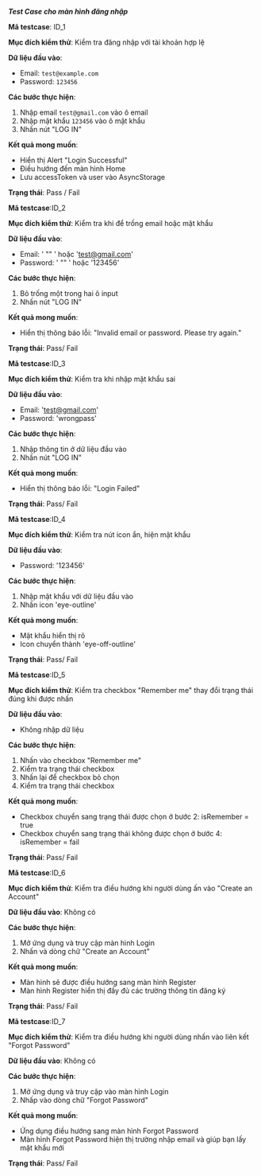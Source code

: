 ***Test Case cho màn hình đăng nhập***

**Mã testcase**: ID_1

**Mục đích kiểm thử**: Kiểm tra đăng nhập với tài khoản hợp lệ  

**Dữ liệu đầu vào**:
- Email: `test@example.com`  
- Password: `123456`

**Các bước thực hiện**:
1. Nhập email `test@gmail.com` vào ô email
2. Nhập mật khẩu `123456` vào ô mật khẩu
3. Nhấn nút "LOG IN"
   
**Kết quả mong muốn**:
- Hiển thị Alert "Login Successful"
- Điều hướng đến màn hình Home
- Lưu accessToken và user vào AsyncStorage

**Trạng thái**: Pass / Fail

**Mã testcase**:ID_2

**Mục đích kiểm thử**: Kiểm tra khi để trống email hoặc mật khẩu

**Dữ liệu đầu vào**:
- Email: ' "" ' hoặc 'test@gmail.com'
- Password: ' "" ' hoặc '123456'
  
**Các bước thực hiện**:
1. Bỏ trống một trong hai ô input
2. Nhấn nút "LOG IN"
   
**Kết quả mong muốn**:
- Hiển thị thông báo lỗi: "Invalid email or password. Please try again."
  
**Trạng thái**: Pass/ Fail

**Mã testcase**:ID_3

**Mục đích kiểm thử**: Kiểm tra khi nhập mật khẩu sai

**Dữ liệu đầu vào**:
- Email: 'test@gmail.com'
- Password: 'wrongpass'
  
**Các bước thực hiện**:
1. Nhập thông tin ở dữ liệu đầu vào
2. Nhấn nút "LOG IN"

**Kết quả mong muốn**:
- Hiển thị thông báo lỗi: "Login Failed"
  
**Trạng thái**: Pass/ Fail

**Mã testcase**:ID_4

**Mục đích kiểm thử**: Kiểm tra nút icon ẩn, hiện mật khẩu

**Dữ liệu đầu vào**:
- Password: '123456'
  
**Các bước thực hiện**:
1. Nhập mật khẩu với dữ liệu đầu vào 
2. Nhấn icon 'eye-outline'

**Kết quả mong muốn**:
- Mật khẩu hiển thị rõ
- Icon chuyển thành 'eye-off-outline'

**Trạng thái**: Pass/ Fail

**Mã testcase**:ID_5

**Mục đích kiểm thử**: Kiểm tra checkbox "Remember me" thay đổi trạng thái đúng khi được nhấn

**Dữ liệu đầu vào**:
- Không nhập dữ liệu

**Các bước thực hiện**:
1. Nhấn vào checkbox "Remember me"
2. Kiểm tra trạng thái checkbox
3. Nhấn lại để checkbox bỏ chọn
4. Kiểm tra trạng thái checkbox

**Kết quả mong muốn**:
- Checkbox chuyển sang trạng thái được chọn ở bước 2: isRemember = true
- Checkbox chuyển sang trạng thái không được chọn ở bước 4: isRemember = fail

**Trạng thái**: Pass/ Fail

**Mã testcase**:ID_6

**Mục đích kiểm thử**: Kiểm tra điều hướng khi người dùng ấn vào "Create an Account"

**Dữ liệu đầu vào**: Không có

**Các bước thực hiện**:
1. Mở ứng dụng và truy cập màn hình Login
2. Nhấn và dòng chữ "Create an Account"

**Kết quả mong muốn**:
- Màn hình sẽ được điều hướng sang màn hình Register
- Màn hình Register hiển thị đầy đủ các trường thông tin đăng ký

**Trạng thái**: Pass/ Fail

**Mã testcase**:ID_7

**Mục đích kiểm thử**: Kiểm tra điều hướng khi người dùng nhấn vào liên kết "Forgot Password"

**Dữ liệu đầu vào**: Không có 

**Các bước thực hiện**:
1. Mở ứng dụng và truy cập vào màn hình Login
2. Nhấp vào dòng chữ "Forgot Password"

**Kết quả mong muốn**:
- Ứng dụng điều hướng sang màn hình Forgot Password
- Màn hình Forgot Password hiện thị trường nhập email và giúp bạn lấy mật khẩu mới

**Trạng thái**: Pass/ Fail

  
